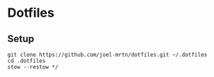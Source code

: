 # Dotfiles

## Setup

```shell
git clone https://github.com/joel-mrtn/dotfiles.git ~/.dotfiles
cd .dotfiles
stow --restow */
```
